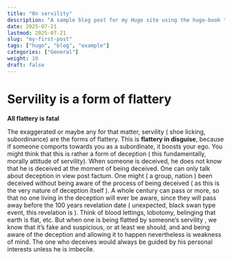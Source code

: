 ```yaml
---
title: "On servility"
description: "A sample blog post for my Hugo site using the hugo-book theme."
date: 2025-07-21
lastmod: 2025-07-21
slug: "my-first-post"
tags: ["hugo", "blog", "example"]
categories: ["General"]
weight: 10
draft: false
---
```


# Servility is a form of flattery
**All flattery is fatal**

The exaggerated or maybe any for that matter, servility ( shoe licking, subordinance) are the forms of flattery. This is **flattery in disguise**, because if someone comports towards you as a subordinate, it boosts your ego. You might think that this is rather a form of deception ( this fundamentally, morally attitude of servility). When someone is deceived, he does not know that he is deceived at the moment of being deceived. One can only talk about deception in view post factum. One might ( a group, nation ) been deceived without being aware of the process of being deceived ( as this is the very nature of deception itself ). A whole century can pass or more, so that no one living in the deception will ever be aware, since they will pass away before the 100 years revelation date ( unexpected, black swan type event, this revelation is ). Think of blood lettings, lobotomy, belinging that earth is flat, etc.  But when one is being flatted by someone’s servility , we know that it’s fake and suspicious, or at least we should, and and being aware of  the deception and allowing it to happen nevertheless is weakness of mind. The one who deceives would always be guided by his personal interests unless he is imbecile. 
